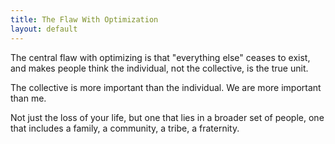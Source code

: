 ```yaml
---
title: The Flaw With Optimization
layout: default
---
```


The central flaw with optimizing is that \"everything else\" ceases to
exist, and makes people think the individual, not the collective, is the
true unit.

The collective is more important than the individual. We are more
important than me.

Not just the loss of your life, but one that lies in a broader set of
people, one that includes a family, a community, a tribe, a fraternity.
